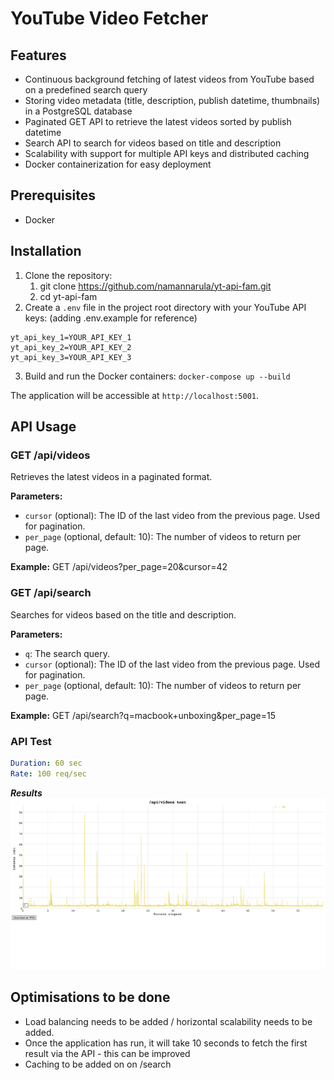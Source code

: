 # YouTube Video Fetcher

## Features

- Continuous background fetching of latest videos from YouTube based on a predefined search query
- Storing video metadata (title, description, publish datetime, thumbnails) in a PostgreSQL database
- Paginated GET API to retrieve the latest videos sorted by publish datetime
- Search API to search for videos based on title and description
- Scalability with support for multiple API keys and distributed caching
- Docker containerization for easy deployment

## Prerequisites
- Docker

## Installation

1. Clone the repository:
    1. git clone https://github.com/namannarula/yt-api-fam.git
    2. cd yt-api-fam
2. Create a `.env` file in the project root directory with your YouTube API keys: (adding .env.example for reference)
```
yt_api_key_1=YOUR_API_KEY_1 
yt_api_key_2=YOUR_API_KEY_2 
yt_api_key_3=YOUR_API_KEY_3
```
3. Build and run the Docker containers:
   `docker-compose up --build`

The application will be accessible at `http://localhost:5001`.

## API Usage

### GET /api/videos
Retrieves the latest videos in a paginated format.

**Parameters:**
- `cursor` (optional): The ID of the last video from the previous page. Used for pagination.
- `per_page` (optional, default: 10): The number of videos to return per page.

**Example:**
GET /api/videos?per_page=20&cursor=42

### GET /api/search
Searches for videos based on the title and description.

**Parameters:**
- `q`: The search query.
- `cursor` (optional): The ID of the last video from the previous page. Used for pagination.
- `per_page` (optional, default: 10): The number of videos to return per page.

**Example:**
GET /api/search?q=macbook+unboxing&per_page=15

### API Test
```YAML
Duration: 60 sec 
Rate: 100 req/sec
```
***Results***
<img src="api-testing/vegeta-plot.png">

## Optimisations to be done
- Load balancing needs to be added / horizontal scalability needs to be added.
- Once the application has run, it will take 10 seconds to fetch the first result via the API - this can be improved
- Caching to be added on on /search